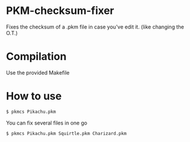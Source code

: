 PKM-checksum-fixer
==================

Fixes the checksum of a .pkm file in case you've edit it. (like changing the O.T.)

Compilation
===========

Use the provided Makefile

How to use
==========

```bash
$ pkmcs Pikachu.pkm
```

You can fix several files in one go
```bash
$ pkmcs Pikachu.pkm Squirtle.pkm Charizard.pkm
```
